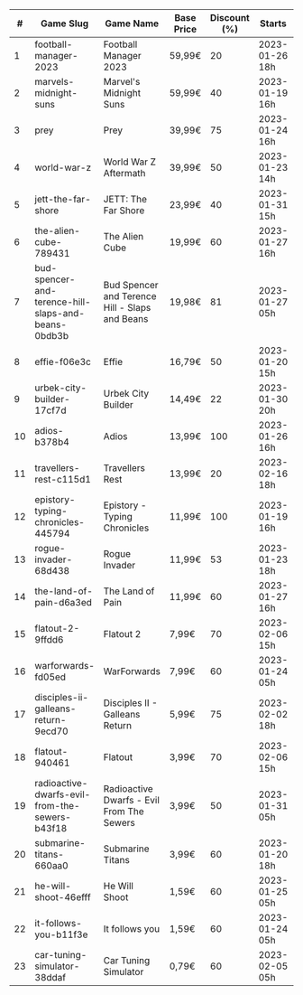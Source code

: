 |#|Game Slug|Game Name|Base Price|Discount (%)|Starts|Ends|
|---|---|---|---|---|---|---|
|1|football-manager-2023|Football Manager 2023|59,99€|20|2023-01-26 18h|2023-02-02 18h|
|2|marvels-midnight-suns|Marvel's Midnight Suns|59,99€|40|2023-01-19 16h|2023-02-09 16h|
|3|prey|Prey|39,99€|75|2023-01-24 16h|2023-01-31 16h|
|4|world-war-z|World War Z Aftermath|39,99€|50|2023-01-23 14h|2023-01-30 01h|
|5|jett-the-far-shore|JETT: The Far Shore|23,99€|40|2023-01-31 15h|2023-02-14 15h|
|6|the-alien-cube-789431|The Alien Cube|19,99€|60|2023-01-27 16h|2023-01-29 16h|
|7|bud-spencer-and-terence-hill-slaps-and-beans-0bdb3b|Bud Spencer and Terence Hill - Slaps and Beans|19,98€|81|2023-01-27 05h|2023-02-12 05h|
|8|effie-f06e3c|Effie|16,79€|50|2023-01-20 15h|2023-02-06 15h|
|9|urbek-city-builder-17cf7d|Urbek City Builder|14,49€|22|2023-01-30 20h|2023-02-13 20h|
|10|adios-b378b4|Adios|13,99€|100|2023-01-26 16h|2023-02-02 16h|
|11|travellers-rest-c115d1|Travellers Rest|13,99€|20|2023-02-16 18h|2023-02-27 18h|
|12|epistory-typing-chronicles-445794|Epistory - Typing Chronicles|11,99€|100|2023-01-19 16h|2023-01-26 16h|
|13|rogue-invader-68d438|Rogue Invader|11,99€|53|2023-01-23 18h|2023-02-14 18h|
|14|the-land-of-pain-d6a3ed|The Land of Pain|11,99€|60|2023-01-27 16h|2023-01-29 16h|
|15|flatout-2-9ffdd6|Flatout 2|7,99€|70|2023-02-06 15h|2023-02-20 15h|
|16|warforwards-fd05ed|WarForwards|7,99€|60|2023-01-24 05h|2023-01-31 05h|
|17|disciples-ii-galleans-return-9ecd70|Disciples II - Galleans Return|5,99€|75|2023-02-02 18h|2023-02-16 18h|
|18|flatout-940461|Flatout|3,99€|70|2023-02-06 15h|2023-02-20 15h|
|19|radioactive-dwarfs-evil-from-the-sewers-b43f18|Radioactive Dwarfs - Evil From The Sewers|3,99€|50|2023-01-31 05h|2023-02-07 05h|
|20|submarine-titans-660aa0|Submarine Titans|3,99€|60|2023-01-20 18h|2023-01-24 18h|
|21|he-will-shoot-46efff|He Will Shoot|1,59€|60|2023-01-25 05h|2023-02-08 05h|
|22|it-follows-you-b11f3e|It follows you|1,59€|60|2023-01-24 05h|2023-02-08 05h|
|23|car-tuning-simulator-38ddaf|Car Tuning Simulator|0,79€|60|2023-02-05 05h|2023-02-24 05h|

